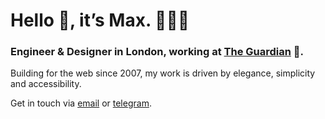 # Hello 👋, it’s Max. 👨🏻‍💻

### Engineer & Designer in London, working at [The Guardian][employer] 📰.

Building for the web since 2007, my work is driven by elegance, simplicity and accessibility.

Get in touch via [email][] or [telegram][].

[my work]: https://www.mxdvl.com/works
[employer]: https://www.theguardian.com/info/2021/jun/25/a-day-in-the-life
[email]: hi@mxdvl.com
[telegram]: https://t.me/mxdvl
